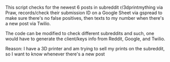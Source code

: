This script checks for the newest 6 posts in subreddit r/3dprintmything via Praw, records/check their submission ID on a Google Sheet via gspread to make sure there's no false positives, then texts to my number when there's a new post via Twilio.

The code can be modified to check different subreddits and such, one would have to generate the client/keys info from Reddit, Google, and Twilio.

Reason: I have a 3D printer and am trying to sell my prints on the subreddit, so I want to know whenever there's a new post
